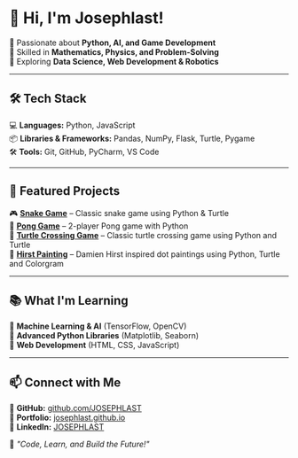 # 👋 Hi, I'm Josephlast!  
🔹 Passionate about **Python, AI, and Game Development**  
🔹 Skilled in **Mathematics, Physics, and Problem-Solving**  
🔹 Exploring **Data Science, Web Development & Robotics**  

---

## 🛠️ Tech Stack  
💻 **Languages:** Python, JavaScript  
📦 **Libraries & Frameworks:** Pandas, NumPy, Flask, Turtle, Pygame  
🛠️ **Tools:** Git, GitHub, PyCharm, VS Code  

---

## 🚀 Featured Projects  
🎮 [**Snake Game**](https://github.com/JOSEPHLAST/snake-game) – Classic snake game using Python & Turtle  
🏓 [**Pong Game**](https://github.com/JOSEPHLAST/pong-game) – 2-player Pong game with Python   
🐢 [**Turtle Crossing Game**](https://github.com/JOSEPHLAST/turtle-crossing) – Classic turtle crossing game using Python and Turtle   
🎨 [**Hirst Painting**](https://github.com/JOSEPHLAST/hirst-painting) – Damien Hirst inspired dot paintings using Python, Turtle and Colorgram   

---

## 📚 What I'm Learning  
🔹 **Machine Learning & AI** (TensorFlow, OpenCV)  
🔹 **Advanced Python Libraries** (Matplotlib, Seaborn)  
🔹 **Web Development** (HTML, CSS, JavaScript)  

---

## 📫 Connect with Me  
🔗 **GitHub:** [github.com/JOSEPHLAST](https://github.com/JOSEPHLAST)  
🔗 **Portfolio:** [josephlast.github.io](https://josephlast.github.io)  
🔗 **LinkedIn:** [JOSEPHLAST](https://www.linkedin.com/in/josephlast-a-aaa813354/)

🚀 *"Code, Learn, and Build the Future!"*  
